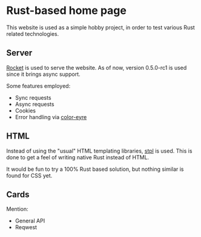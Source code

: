 # Rust-based home page

This website is used as a simple hobby project,
in order to test various Rust related technologies.

## Server

[Rocket](https://docs.rs/rocket/0.5.0-rc.1/rocket/index.html) is used to serve the website.
As of now, version 0.5.0-rc1 is used since it brings async support.

Some features employed:

* Sync requests
* Async requests
* Cookies
* Error handling via [color-eyre](TODO)

## HTML

Instead of using the "usual" HTML templating libraries, [stpl](https://docs.rs/stpl/0.5.0/stpl/) is used.
This is done to get a feel of writing native Rust instead of HTML.

It would be fun to try a 100% Rust based solution, but nothing similar is found for CSS yet.

## Cards

Mention:

* General API
* Reqwest